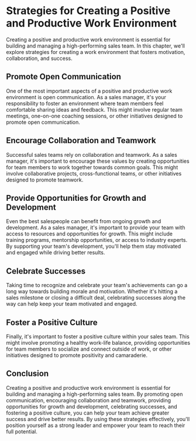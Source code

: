 Strategies for Creating a Positive and Productive Work Environment
=================================================================================================================================

Creating a positive and productive work environment is essential for building and managing a high-performing sales team. In this chapter, we'll explore strategies for creating a work environment that fosters motivation, collaboration, and success.

Promote Open Communication
--------------------------

One of the most important aspects of a positive and productive work environment is open communication. As a sales manager, it's your responsibility to foster an environment where team members feel comfortable sharing ideas and feedback. This might involve regular team meetings, one-on-one coaching sessions, or other initiatives designed to promote open communication.

Encourage Collaboration and Teamwork
------------------------------------

Successful sales teams rely on collaboration and teamwork. As a sales manager, it's important to encourage these values by creating opportunities for team members to work together towards common goals. This might involve collaborative projects, cross-functional teams, or other initiatives designed to promote teamwork.

Provide Opportunities for Growth and Development
------------------------------------------------

Even the best salespeople can benefit from ongoing growth and development. As a sales manager, it's important to provide your team with access to resources and opportunities for growth. This might include training programs, mentorship opportunities, or access to industry experts. By supporting your team's development, you'll help them stay motivated and engaged while driving better results.

Celebrate Successes
-------------------

Taking time to recognize and celebrate your team's achievements can go a long way towards building morale and motivation. Whether it's hitting a sales milestone or closing a difficult deal, celebrating successes along the way can help keep your team motivated and engaged.

Foster a Positive Culture
-------------------------

Finally, it's important to foster a positive culture within your sales team. This might involve promoting a healthy work-life balance, providing opportunities for team members to socialize and connect outside of work, or other initiatives designed to promote positivity and camaraderie.

Conclusion
----------

Creating a positive and productive work environment is essential for building and managing a high-performing sales team. By promoting open communication, encouraging collaboration and teamwork, providing opportunities for growth and development, celebrating successes, and fostering a positive culture, you can help your team achieve greater success and drive better results. By using these strategies effectively, you'll position yourself as a strong leader and empower your team to reach their full potential.
